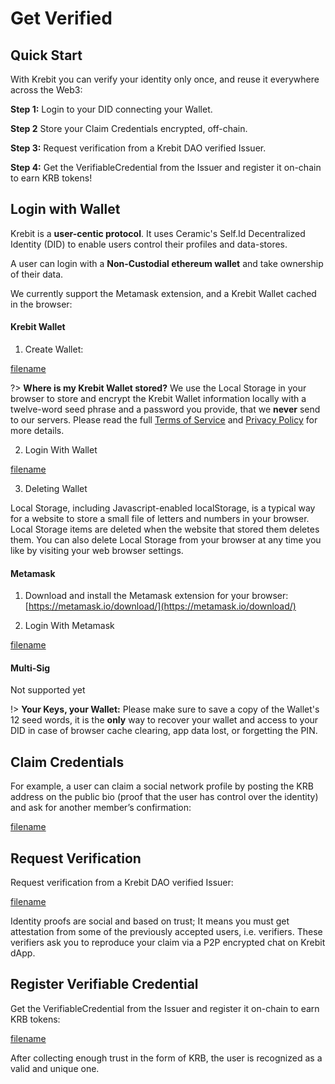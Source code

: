 # Get Verified

## Quick Start

With Krebit you can verify your identity only once, and reuse it everywhere across the Web3:

**Step 1:** Login to your DID connecting your Wallet.

**Step 2** Store your Claim Credentials encrypted, off-chain.

**Step 3:** Request verification from a Krebit DAO verified Issuer.

**Step 4:** Get the VerifiableCredential from the Issuer and register it on-chain to earn KRB tokens!

## Login with Wallet

Krebit is a **user-centic protocol**. It uses Ceramic's Self.Id Decentralized Identity (DID) to enable users control their profiles and data-stores.

A user can login with a **Non-Custodial ethereum wallet** and take ownership of their data.

We currently support the Metamask extension, and a Krebit Wallet cached in the browser:

<!-- tabs:start -->

#### **Krebit Wallet**

1. Create Wallet:

[filename](/guides/Create-Krebit-Wallet.mp4" ":include :type=video controls width=250")

?> **Where is my Krebit Wallet stored?** We use the Local Storage in your browser to store and encrypt the Krebit Wallet information locally with a twelve-word seed phrase and a password you provide, that we **never** send to our servers. Please read the full [Terms of Service](https://krebit.id/#/terms) and [Privacy Policy](https://krebit.id/#/privacy) for more details.

2. Login With Wallet

[filename](/guides/Login-with-Krebit-Wallet.mp4" ":include :type=video controls width=250")

3. Deleting Wallet

Local Storage, including Javascript-enabled localStorage, is a typical way for a website to store a small file of letters and numbers in your browser. Local Storage items are deleted when the website that stored them deletes them. You can also delete Local Storage from your browser at any time you like by visiting your web browser settings.

#### **Metamask**

1. Download and install the Metamask extension for your browser: [https://metamask.io/download/](https://metamask.io/download/)

2. Login With Metamask

[filename](/guides/Login-with-Metamask.mp4" ":include :type=video controls width=250")

#### **Multi-Sig**

Not supported yet

<!-- tabs:end -->

!> **Your Keys, your Wallet:** Please make sure to save a copy of the Wallet's 12 seed words, it is the **only** way to recover your wallet and access to your DID in case of browser cache clearing, app data lost, or forgetting the PIN.

## Claim Credentials

For example, a user can claim a social network profile by posting the KRB address on the public bio (proof that the user has control over the identity) and ask for another member’s confirmation:

[filename](/guides/Create-Krebit-Identity-Claims.mp4" ":include :type=video controls width=250")

## Request Verification

Request verification from a Krebit DAO verified Issuer:

[filename](/guides/Request-Krebit-Verification.mp4" ":include :type=video controls width=250")

Identity proofs are social and based on trust; It means you must get attestation from some of the previously accepted users, i.e. verifiers. These verifiers ask you to reproduce your claim via a P2P encrypted chat on Krebit dApp.

## Register Verifiable Credential

Get the VerifiableCredential from the Issuer and register it on-chain to earn KRB tokens:

[filename](/guides/Register-Krebit-Verifiable-Credentials.mp4" ":include :type=video controls width=250")

After collecting enough trust in the form of KRB, the user is recognized as a valid and unique one.
